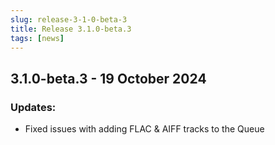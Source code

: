 ```yaml
---
slug: release-3-1-0-beta-3
title: Release 3.1.0-beta.3
tags: [news]
---
```


## 3.1.0-beta.3 - 19 October 2024

### Updates:

- Fixed issues with adding FLAC & AIFF tracks to the Queue

